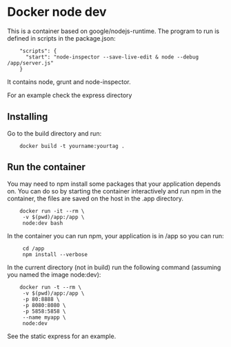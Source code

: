 Docker node dev
===============

This is a container based on google/nodejs-runtime. The program to run is defined in scripts in the package.json:

        "scripts": {
          "start": "node-inspector --save-live-edit & node --debug /app/server.js"
        }

It contains node, grunt and node-inspector.

For an example check the express directory

Installing
----------

Go to the build directory and run:

        docker build -t yourname:yourtag .
        
Run the container
-----------------

You may need to npm install some packages that your application depends on. You can do so by starting the container interactively and run npm in the container, the files are saved on the host in the .app directory.

        docker run -it --rm \
         -v $(pwd)/app:/app \
         node:dev bash

In the container you can run npm, your application is in /app so you can run:

         cd /app
         npm install --verbose

In the current directory (not in build) run the following command (assuming you named the image node:dev):

        docker run -t --rm \
         -v $(pwd)/app:/app \
         -p 80:8888 \
         -p 8080:8080 \
         -p 5858:5858 \
         --name myapp \
         node:dev
         
See the static express for an example.
